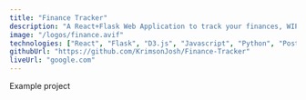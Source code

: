 ```yaml
---
title: "Finance Tracker"
description: "A React+Flask Web Application to track your finances, WIP"
image: "/logos/finance.avif"
technologies: ["React", "Flask", "D3.js", "Javascript", "Python", "PostgreSQL", "SqlAlchemy"]
githubUrl: "https://github.com/KrimsonJosh/Finance-Tracker"
liveUrl: "google.com"
---
```


Example project